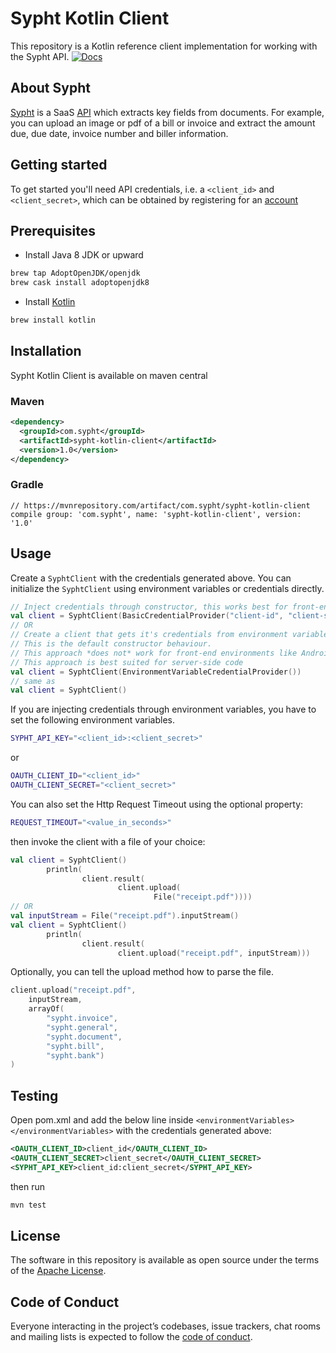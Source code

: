 # Sypht Kotlin Client
This repository is a Kotlin reference client implementation for working with the Sypht API. [![Docs](https://img.shields.io/badge/API%20Docs-site-lightgrey.svg?style=flat-square)](https://docs.sypht.com)

## About Sypht
[Sypht](https://sypht.com) is a SaaS [API]((https://docs.sypht.com/)) which extracts key fields from documents. For
example, you can upload an image or pdf of a bill or invoice and extract the amount due, due date, invoice number
and biller information.

## Getting started
To get started you'll need API credentials, i.e. a `<client_id>` and `<client_secret>`, which can be obtained by registering
for an [account](https://www.sypht.com/signup/developer)

## Prerequisites
- Install Java 8 JDK or upward

```Bash
brew tap AdoptOpenJDK/openjdk
brew cask install adoptopenjdk8
```
- Install [Kotlin](https://kotlinlang.org)

```Bash
brew install kotlin
```

## Installation
Sypht Kotlin Client is available on maven central

### Maven
```Xml
<dependency>
  <groupId>com.sypht</groupId>
  <artifactId>sypht-kotlin-client</artifactId>
  <version>1.0</version>
</dependency>
```

### Gradle
```Gradle
// https://mvnrepository.com/artifact/com.sypht/sypht-kotlin-client
compile group: 'com.sypht', name: 'sypht-kotlin-client', version: '1.0'
```

## Usage
Create a `SyphtClient` with the credentials generated above. 
You can initialize the `SyphtClient` using environment variables or credentials directly.

```kotlin
// Inject credentials through constructor, this works best for front-end applications
val client = SyphtClient(BasicCredentialProvider("client-id", "client-secret"))
// OR
// Create a client that gets it's credentials from environment variables
// This is the default constructor behaviour.
// This approach *does not* work for front-end environments like Android or web-apps.
// This approach is best suited for server-side code
val client = SyphtClient(EnvironmentVariableCredentialProvider()) 
// same as 
val client = SyphtClient()
```

If you are injecting credentials through environment variables, you have to set the following
environment variables.

```Bash
SYPHT_API_KEY="<client_id>:<client_secret>"
```

or

```Bash
OAUTH_CLIENT_ID="<client_id>"
OAUTH_CLIENT_SECRET="<client_secret>"
```
You can also set the Http Request Timeout using the optional property:
```Bash
REQUEST_TIMEOUT="<value_in_seconds>"
```

then invoke the client with a file of your choice:
```kotlin
val client = SyphtClient()
        println(
                client.result(
                        client.upload(
                                File("receipt.pdf"))))
// OR
val inputStream = File("receipt.pdf").inputStream()
val client = SyphtClient()
        println(
                client.result(
                        client.upload("receipt.pdf", inputStream)))
```

Optionally, you can tell the upload method how to parse the file.

```kotlin
client.upload("receipt.pdf", 
    inputStream, 
    arrayOf(
        "sypht.invoice",
        "sypht.general",
        "sypht.document",
        "sypht.bill",
        "sypht.bank")
)
```

## Testing
Open pom.xml and add the below line inside `<environmentVariables> </environmentVariables>` with the credentials generated above:
```xml
<OAUTH_CLIENT_ID>client_id</OAUTH_CLIENT_ID>
<OAUTH_CLIENT_SECRET>client_secret</OAUTH_CLIENT_SECRET>
<SYPHT_API_KEY>client_id:client_secret</SYPHT_API_KEY>
```
then run 
```Bash
mvn test
```

## License
The software in this repository is available as open source under the terms of the [Apache License](https://github.com/sypht-team/sypht-kotlin-client/blob/master/LICENSE).

## Code of Conduct
Everyone interacting in the project’s codebases, issue trackers, chat rooms and mailing lists is expected to follow the [code of conduct](https://github.com/sypht-team/sypht-kotlin-client/blob/master/CODE_OF_CONDUCT.md).
